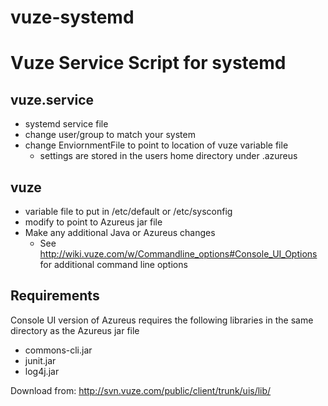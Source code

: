 vuze-systemd
============

# Vuze Service Script for systemd

## vuze.service
* systemd service file
* change user/group to match your system
* change EnviornmentFile to point to location of vuze variable file
  * settings are stored in the users home directory under .azureus

## vuze
* variable file to put in /etc/default or /etc/sysconfig
* modify to point to Azureus jar file
* Make any additional Java or Azureus changes
  * See http://wiki.vuze.com/w/Commandline_options#Console_UI_Options for additional command line options

## Requirements
Console UI version of Azureus requires the following libraries in the same directory as the Azureus jar file
* commons-cli.jar
* junit.jar
* log4j.jar

Download from: http://svn.vuze.com/public/client/trunk/uis/lib/
